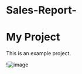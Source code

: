 # Sales-Report-
# My Project

This is an example project.

!![image](https://github.com/anandg2009/Sales-Report-/assets/115877326/c35b126c-ae7a-4fad-ad36-a226321320be)

